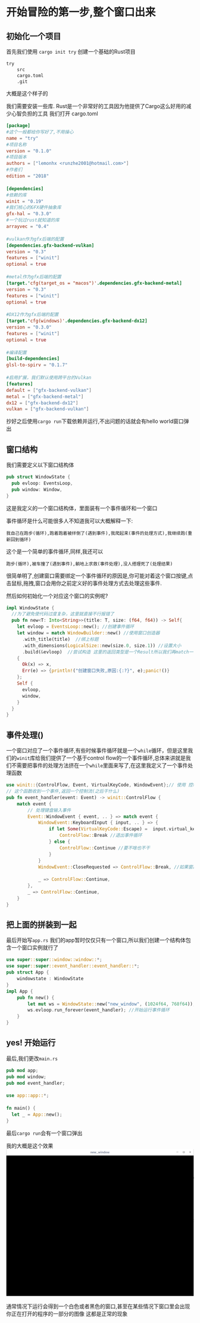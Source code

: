 # 开始冒险的第一步,整个窗口出来

## 初始化一个项目
首先我们使用 ```cargo init try```
创建一个基础的Rust项目

```
try
    src
    cargo.toml
    .git
```
大概是这个样子的

我们需要安装一些库. Rust是一个非常好的工具因为他提供了Cargo这么好用的减少心智负担的工具
我们打开 cargo.toml
```toml
[package] 
#这个一般都给你写好了,不用操心
name = "try" 
#项目名称
version = "0.1.0" 
#项目版本
authors = ["lemonhx <runzhe2001@hotmail.com>"] 
#作者们
edition = "2018"

[dependencies] 
#依赖的库
winit = "0.19"
#我们核心的GFX硬件抽象库
gfx-hal = "0.3.0"
#一个玩过rust就知道的库
arrayvec = "0.4"

#vulkan作为gfx后端的配置
[dependencies.gfx-backend-vulkan]
version = "0.3"
features = ["winit"]
optional = true

#metal作为gfx后端的配置
[target.'cfg(target_os = "macos")'.dependencies.gfx-backend-metal]
version = "0.3"
features = ["winit"]
optional = true

#DX12作为gfx后端的配置
[target.'cfg(windows)'.dependencies.gfx-backend-dx12]
version = "0.3.0"
features = ["winit"]
optional = true

#编译配置
[build-dependencies]
glsl-to-spirv = "0.1.7"

#启用扩展，我们默认使用跨平台的Vulkan
[features]
default = ["gfx-backend-vulkan"]
metal = ["gfx-backend-metal"]
dx12 = ["gfx-backend-dx12"]
vulkan = ["gfx-backend-vulkan"]
```
抄好之后使用```cargo run```下载依赖并运行,不出问题的话就会有hello world窗口弹出
## 窗口结构
我们需要定义以下窗口结构体
```rust
pub struct WindowState {
  pub evloop: EventsLoop,
  pub window: Window,
}
```
这是我定义的一个窗口结构体，里面装有一个事件循环和一个窗口

事件循环是什么可能很多人不知道我可以大概解释一下:

    我自己在跑步(循环),跑着跑着被绊倒了(遇到事件),我爬起来(事件的处理方式),我继续跑(重新回到循环)

这个是一个简单的事件循环,同样,我还可以

    跑步(循环),被车撞了(遇到事件),躺地上求救(事件处理),没人搭理死了(处理结果)

很简单明了,创建窗口需要绑定一个事件循环的原因是,你可能对着这个窗口按键,点击鼠标,拖拽,窗口会用你之前定义好的事件处理方式去处理这些事件.

然后如何初始化一个对应这个窗口的实例呢?
```rust
impl WindowState {
  //为了避免使代码过度复杂，这里就直接不行报错了
  pub fn new<T: Into<String>>(title: T, size: (f64, f64)) -> Self{
    let evloop = EventsLoop::new(); //创建事件循环
    let window = match WindowBuilder::new() //使用窗口创造器
      .with_title(title)  //绑上标题
      .with_dimensions(LogicalSize::new(size.0, size.1)) //设置大小
      .build(&evloop)  //尝试构造 这里的返回类型是一个Result所以我们再match一手
    {
      Ok(x) => x,
      Err(e) => {println!("创建窗口失败,原因:{:?}", e);panic!()}
    };
    Self {
      evloop,
      window,
    }
  }
}
```

## 事件处理()
一个窗口对应了一个事件循环,有些时候事件循环就是一个```while```循环，但是这里我们的```winit```库给我们提供了一个基于control flow的一个事件循环,总体来讲就是我们不需要把事件的处理方法挤在一个```while```里面来写了,在这里我定义了一个事件处理函数

```rust
use winit::{ControlFlow, Event, VirtualKeyCode, WindowEvent};// 使用 控制流 事件 按键代码 窗口事件
// 这个函数收到一个事件,返回一个控制流(之后干什么)
pub fn event_handler(event: Event) -> winit::ControlFlow {
    match event {
        // 处理键盘输入事件
        Event::WindowEvent { event, .. } => match event {
            WindowEvent::KeyboardInput { input, .. } => {
                if let Some(VirtualKeyCode::Escape) =  input.virtual_keycode {//如果是ESC被按下来了
                    ControlFlow::Break //退出事件循环
                } else {
                    ControlFlow::Continue //要不啥也不干
                }
            }
            WindowEvent::CloseRequested => ControlFlow::Break, //如果窗口被关了,退出程序

            _ => ControlFlow::Continue,
        },
        _ => ControlFlow::Continue,
    }
}
```
## 把上面的拼装到一起
最后开始写```app.rs```
我们的app暂时仅仅只有一个窗口,所以我们创建一个结构体包含一个窗口实例就行了
```rust
use super::super::window::window::*;
use super::super::event_handler::event_handler::*;
pub struct App {
    windowstate : WindowState
}
impl App {
    pub fn new() {
        let mut ws = WindowState::new("new_window", (1024f64, 768f64)); //设置窗口标题和大小
        ws.evloop.run_forever(event_handler); //开始运行事件循环
    }
}
```

## yes! 开始运行
最后,我们更改```main.rs```
```rust
pub mod app;
pub mod window;
pub mod event_handler;

use app::app::*;

fn main() {
  let _ = App::new();
}

```
最后```cargo run```会有一个窗口弹出

我的大概是这个效果
![来自ubuntu + dde](./1.0.1.png)

通常情况下运行会得到一个白色或者黑色的窗口,甚至在某些情况下窗口里会出现你正在打开的程序的一部分的图像
这都是正常的现象